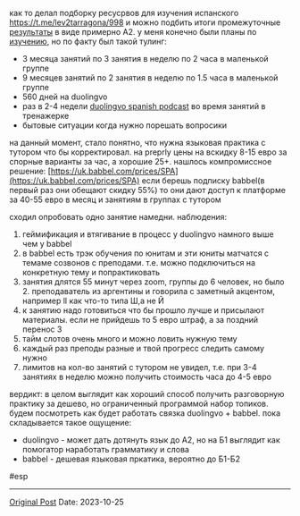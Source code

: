 как то делал подборку ресусрвов для изучения испанского https://t.me/lev2tarragona/998 и можно подбить итоги промежуточные [результаты](1600.md) в виде примерно А2. у меня конечно были планы по [изучению](997.md), но по факту был такой тулинг:
* 3 месяца занятий по 3 занятия в неделю по 2 часа в маленькой группе
* 9 месяцев занятий по 2 занятия в неделю по 1.5 часа в маленькой группе
* 560 дней на duolingvo
* раз в 2-4 недели [duolingvo spanish podcast](https://podcast.duolingo.com/spanish) во время занятий в тренажерке
* бытовые ситуации когда нужно порешать вопросики

на данный момент, стало понятно, что нужна языковая практика с тутором что бы корректировал. на preprly цены на вскидку 8-15 евро за спорные варианты за час, а хорошие 25+. нашлось компромиссное решение:  [https://uk.babbel.com/prices/SPA](https://uk.babbel.com/prices/SPA) если берешь подписку babbel(в первый раз они обещают скидку 55%) то они дают доступ к платформе за 40-55 евро в месяц и занятиям в группах с тутором

сходил опробовать одно занятие намедни. наблюдения:
1. геймификация и втягивание в процесс у duolingvo намного выше чем у babbel
2. в babbel есть трэк обучения по юнитам и эти юниты матчатся с темаме созвонов с преподами. т.е. можно подключиться на конкретную тему и попрактиковать
3. занятия длятся 55 минут через zoom, группы до 6 человек, но было 2. преподаватель из аргентины и говорила с заметный акцентом, например ll как что-то типа Ш,а не Й
4. к занятию надо готовиться что бы прошло лучше и присылают материалы. если не прийдешь то 5 евро штраф, а за поздний перенос 3
5. тайм слотов очень много и можно ловить нужную тему
6. каждый раз преподы разные и твой прогресс следить самому нужно
7. лимитов на кол-во занятий с тутором не увидел, т.е. при 3-4 занятиях в неделю можно получить стоимость часа до 4-5 евро

вердикт: в целом выглядит как хороший способ получить разговорную практику за дешево, но ограниченный программой набор топиков. будем посмотреть как будет работать связка duolingvo + babbel. пока складывается такое ощущение:
* duolingvo - может дать дотянуть язык до А2, но на Б1 выглядит как помогатор наработать грамматику и слова
* babbel - дешевая языковая пркатика, вероятно до Б1-Б2

#esp

---
[Original Post](https://t.me/lev2tarragona/1669)
Date: 2023-10-25
